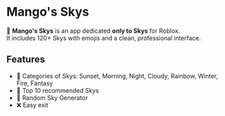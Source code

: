 # Mango's Skys

🍋 **Mango's Skys** is an app dedicated **only to Skys** for Roblox.  
It includes 120+ Skys with emojis and a clean, professional interface.

## Features
- 🌅 Categories of Skys: Sunset, Morning, Night, Cloudy, Rainbow, Winter, Fire, Fantasy  
- 🌟 Top 10 recommended Skys  
- 🎨 Random Sky Generator  
- ❌ Easy exit  
